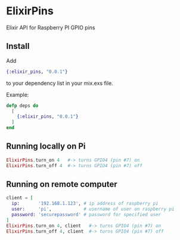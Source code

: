 # ElixirPins
Elixir API for Raspberry PI GPIO pins

## Install
Add
```elixir
{:elixir_pins, "0.0.1"}
```
to your dependency list in your mix.exs file.

Example:
```elixir
defp deps do
  [
    {:elixir_pins, "0.0.1"}
  ]
end
```

## Running locally on Pi
```elixir
ElixirPins.turn_on 4   #-> turns GPIO4 (pin #7) on
ElixirPins.turn_off 4  #-> turns GPIO4 (pin #7) off
```

## Running on remote computer
``` elixir
client = [
  ip:       '192.168.1.123', # ip address of raspberry pi
  user:     'pi',            # username of user on raspberry pi
  password: 'securepassword' # password for specified user
]
ElixirPins.turn_on 4, client   #-> turns GPIO4 (pin #7) on
ElixirPins.turn_off 4, client  #-> turns GPIO4 (pin #7) off
```
